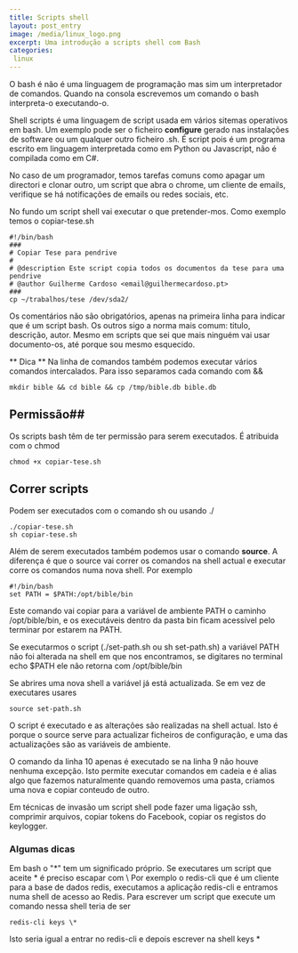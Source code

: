 ```yaml
---
title: Scripts shell 
layout: post_entry
image: /media/linux_logo.png
excerpt: Uma introdução a scripts shell com Bash
categories:
 linux
---
```


O bash é não é uma linguagem de programação mas sim um interpretador de comandos. Quando na consola escrevemos um comando o bash interpreta-o executando-o.

Shell scripts é uma linguagem de script usada em vários sitemas operativos em bash. Um exemplo pode ser o ficheiro **configure** gerado nas instalações de software ou um qualquer outro ficheiro .sh. É script pois é um programa escrito em linguagem interpretada como em Python ou Javascript, não é compilada como em C#.

No caso de um programador, temos tarefas comuns como apagar um directori e clonar outro, um script que abra o chrome, um cliente de emails, verifique se há notificações de emails ou redes sociais, etc.

No fundo um script shell vai executar o que pretender-mos. Como exemplo temos o copiar-tese.sh

	#!/bin/bash
	###
	# Copiar Tese para pendrive
	#
	# @description Este script copia todos os documentos da tese para uma pendrive
	# @author Guilherme Cardoso <email@guilhermecardoso.pt>
	###
	cp ~/trabalhos/tese /dev/sda2/

Os comentários não são obrigatórios, apenas na primeira linha para indicar que é um script bash. Os outros sigo a norma mais comum: titulo, descrição, autor. Mesmo em scripts que sei que mais ninguém vai usar documento-os, até porque sou mesmo esquecido.

** Dica ** Na linha de comandos também podemos executar vários comandos intercalados. Para isso separamos cada comando com &&

	mkdir bible && cd bible && cp /tmp/bible.db bible.db

## Permissão## 

Os scripts bash têm de ter permissão para serem executados. É atribuida com o chmod

	chmod +x copiar-tese.sh

## Correr scripts

Podem ser executados com o comando sh ou usando ./

	./copiar-tese.sh
	sh copiar-tese.sh

Além de serem executados também podemos usar o comando **source**. A diferença é que o source vai correr os comandos na shell actual e executar corre os comandos numa nova shell. Por exemplo

	#!/bin/bash
	set PATH = $PATH:/opt/bible/bin

Este comando vai copiar para a variável de ambiente PATH o caminho /opt/bible/bin, e os executáveis dentro da pasta bin ficam acessível pelo terminar por estarem na PATH. 

Se executarmos o script (./set-path.sh ou sh set-path.sh) a variável PATH não foi alterada na shell em que nos encontramos, se digitares no terminal echo $PATH ele não retorna com /opt/bible/bin

Se abrires uma nova shell a variável já está actualizada. Se em vez de executares usares 

	source set-path.sh

O script é executado e as alterações são realizadas na shell actual. Isto é porque o source serve para actualizar ficheiros de configuração, e uma das actualizações são as variáveis de ambiente.


O comando da linha 10 apenas é executado se na linha 9 não houve nenhuma excepção. Isto permite executar comandos em cadeia e é alias algo que fazemos naturalmente quando removemos uma pasta, criamos uma nova e copiar conteudo de outro. 

Em técnicas de invasão um script shell pode fazer uma ligação ssh, comprimir arquivos, copiar tokens do Facebook, copiar os registos do keylogger.


### Algumas dicas

Em bash o "*" tem um significado próprio. Se executares um script que aceite * é preciso escapar com \ Por exemplo o redis-cli que é um cliente para a base de dados redis, executamos a aplicação redis-cli e entramos numa shell de acesso ao Redis. Para escrever um script que execute um comando nessa shell teria de ser

	redis-cli keys \*

Isto seria igual a entrar no redis-cli e depois escrever na shell keys *
